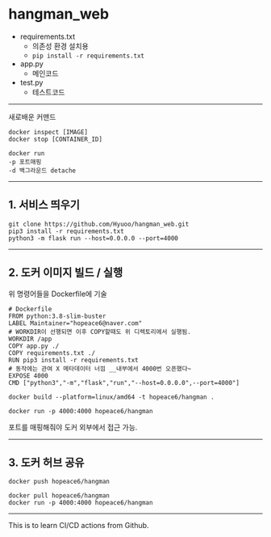 # hangman_web

- requirements.txt
  - 의존성 환경 설치용
  - ```pip install -r requirements.txt```
- app.py
  - 메인코드
- test.py
  - 테스트코드

- - -

새로배운 커맨드
```
docker inspect [IMAGE]
docker stop [CONTAINER_ID]
```
```
docker run
-p 포트매핑
-d 백그라운드 detache
```

- - -

## 1. 서비스 띄우기
```
git clone https://github.com/Hyuoo/hangman_web.git
pip3 install -r requirements.txt
python3 -m flask run --host=0.0.0.0 --port=4000
```

- - -

## 2. 도커 이미지 빌드 / 실행   
  위 명령어들을 Dockerfile에 기술
```
# Dockerfile
FROM python:3.8-slim-buster
LABEL Maintainer="hopeace6@naver.com"
# WORKDIR이 선행되면 이후 COPY할때도 위 디렉토리에서 실행됨.
WORKDIR /app
COPY app.py ./
COPY requirements.txt ./
RUN pip3 install -r requirements.txt
# 동작에는 관여 X 메타데이터 너낌 __내부에서 4000번 오픈했다~
EXPOSE 4000
CMD ["python3","-m","flask","run","--host=0.0.0.0",--port=4000"]
```
```
docker build --platform=linux/amd64 -t hopeace6/hangman .
```
```
docker run -p 4000:4000 hopeace6/hangman
```
포트를 매핑해줘야 도커 외부에서 접근 가능.

- - - 

## 3. 도커 허브 공유
```
docker push hopeace6/hangman
```
```
docker pull hopeace6/hangman
docker run -p 4000:4000 hopeace6/hangman
```

- - -

This is to learn CI/CD actions from Github.
